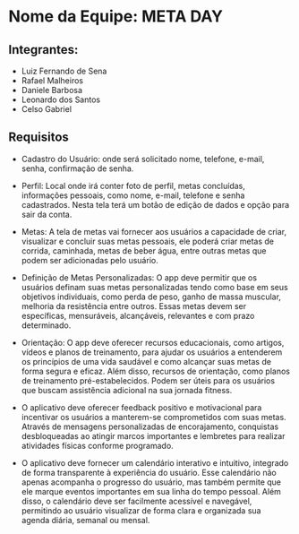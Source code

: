 # Nome da Equipe: META DAY

## Integrantes:
- Luiz Fernando de Sena 
- Rafael Malheiros
- Daniele Barbosa
- Leonardo dos Santos
- Celso Gabriel 

## Requisitos
- Cadastro do Usuário: onde será solicitado nome, telefone, e-mail, senha, confirmação de senha.

- Perfil: Local onde irá conter foto de perfil, metas concluídas, informações pessoais, como nome, e-mail, telefone e senha cadastrados. Nesta tela terá um botão de edição de dados e opção para sair da conta.
  
- Metas: A tela de metas vai fornecer aos usuários a capacidade de criar, visualizar e concluir suas metas pessoais, ele poderá criar metas de corrida, caminhada, metas de beber água, entre outras metas que podem ser adicionadas pelo usuário.
  
- Definição de Metas Personalizadas: O app deve permitir que os usuários definam suas metas personalizadas tendo como base em seus objetivos individuais, como perda de peso, ganho de massa muscular, melhoria da resistência entre outros. Essas metas devem ser específicas, mensuráveis, alcançáveis, relevantes e com prazo determinado.

- Orientação: O app deve oferecer recursos educacionais, como artigos, vídeos e planos de treinamento, para ajudar os usuários a entenderem os princípios de uma vida saudável e como alcançar suas metas de forma segura e eficaz. Além disso, recursos de orientação, como planos de treinamento pré-estabelecidos. Podem ser úteis para os usuários que buscam assistência adicional na sua jornada fitness.

- O aplicativo deve oferecer feedback positivo e motivacional para incentivar os usuários a manterem-se comprometidos com suas metas. Através de mensagens personalizadas de encorajamento, conquistas desbloqueadas ao atingir marcos importantes e lembretes para realizar atividades físicas conforme programado.

- O aplicativo deve fornecer um calendário interativo e intuitivo, integrado de forma transparente à experiência do usuário. Esse calendário não apenas acompanha o progresso do usuário, mas também permite que ele marque eventos importantes em sua linha do tempo pessoal. Além disso, o calendário deve ser facilmente acessível e navegável, permitindo ao usuário visualizar de forma clara e organizada sua agenda diária, semanal ou mensal.

